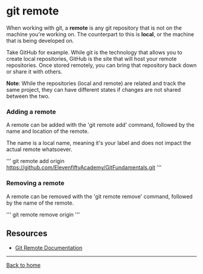 # git remote

When working with git, a **remote** is any git repository that is not on the machine you're working on. The counterpart to this is **local**, or the machine that is being developed on.

Take GitHub for example. While git is the technology that allows you to create  local repositories, GitHub is the site that will host your remote repositories. Once stored remotely, you can bring that repository back down or share it with others.

**Note**: While the repositories (local and remote) are related and track the same project, they can have different states if changes are not shared between the two.

### Adding a remote

A remote can be added with the 'git remote add' command, followed by the name and location of the remote.

The name is a local name, meaning it's your label and does not impact the actual remote whatsoever.

'''
git remote add origin https://github.com/ElevenfiftyAcademy/GitFundamentals.git
'''

### Removing a remote

A remote can be removed with the 'git remote remove' command, followed by the name of the remote.

'''
git remote remove origin
'''

## Resources

- [Git Remote Documentation](https://git-scm.com/docs/git-remote)

---

[Back to home](../README.md)
